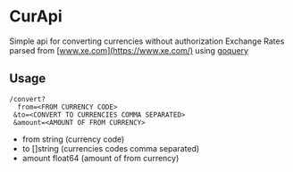 # CurApi
Simple api for converting currencies without authorization
Exchange Rates parsed from [www.xe.com](https://www.xe.com/) using [goquery](https://github.com/PuerkitoBio/goquery)

## Usage
```
/convert?
  from=<FROM CURRENCY CODE>
 &to=<CONVERT TO CURRENCIES COMMA SEPARATED>
 &amount=<AMOUNT OF FROM CURRENCY>
```
- from string (currency code)
- to []string (currencies codes comma separated)
- amount float64 (amount of from currency)

